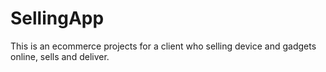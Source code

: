 # SellingApp
 This is an ecommerce projects for a client who selling device and gadgets online, sells and deliver.
